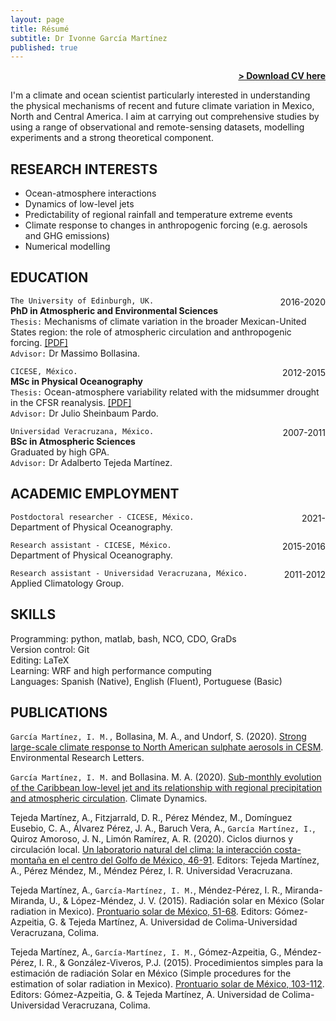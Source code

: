 ```yaml
---
layout: page
title: Résumé
subtitle: Dr Ivonne García Martínez 
published: true
---
```


<span style="float: right; "><a href="{{ '/assets/resume.pdf' | prepend: site.baseurl }}"><strong>> Download CV here</strong></a> </span>
<br>

I'm a climate and ocean scientist particularly interested in understanding the physical mechanisms of recent and future climate variation in Mexico, North and Central America. I aim at carrying out comprehensive studies by using a range of observational and remote-sensing datasets, modelling experiments and a strong theoretical component.

## RESEARCH INTERESTS
- Ocean-atmosphere interactions
- Dynamics of low-level jets 
- Predictability of regional rainfall and temperature extreme events
- Climate response to changes in anthropogenic forcing (e.g. aerosols and GHG emissions)
- Numerical modelling

## EDUCATION

```The University of Edinburgh, UK. ```<span style="float: right; ">2016-2020</span>  
**PhD in Atmospheric and Environmental Sciences**  
```Thesis:``` Mechanisms of climate variation in the broader Mexican-United States region: the role of atmospheric circulation and anthropogenic forcing. [[PDF]](https://drive.google.com/file/d/1f41GhibsxOe2MVPTxbx3On74qJwC4I0T/view?usp=sharing)
<br>```Advisor:``` Dr Massimo Bollasina. 
 
```CICESE, México.``` <span style="float: right; ">2012-2015</span>  
**MSc in Physical Oceanography**  
```Thesis:``` Ocean-atmosphere variability related with the midsummer drought in the CFSR reanalysis. [[PDF]](https://cicese.repositorioinstitucional.mx/jspui/handle/1007/1238)
<br>```Advisor:``` Dr Julio Sheinbaum Pardo.

```Universidad Veracruzana, México.``` <span style="float: right; ">2007-2011</span>  
**BSc in Atmospheric Sciences**  
Graduated by high GPA.
<br>```Advisor:``` Dr Adalberto Tejeda Martínez.

## ACADEMIC EMPLOYMENT

```Postdoctoral researcher - CICESE, México.``` <span style="float: right; ">2021-    </span>  <br>Department of Physical Oceanography.  


```Research assistant - CICESE, México.``` <span style="float: right; ">2015-2016</span>  
 Department of Physical Oceanography. 


```Research assistant - Universidad Veracruzana, México.``` <span style="float: right; ">2011-2012</span>  
 Applied Climatology Group.  


## SKILLS
Programming: python, matlab, bash, NCO, CDO, GraDs
<br>Version control: Git
<br>Editing: LaTeX
<br>Learning: WRF and high performance computing
<br>Languages:  Spanish (Native), English (Fluent), Portuguese (Basic)

## PUBLICATIONS

<!--García Martínez, I. M. and Bollasina, M. A. Anthropogenic influence on three types of heat
waves over Mexico and the US in the CESM Large Ensemble. In preparation. -->

```García Martínez, I. M.,``` Bollasina, M. A., and Undorf, S. (2020). [Strong large-scale climate
response to North American sulphate aerosols in CESM](https://iopscience.iop.org/article/10.1088/1748-9326/abbe45). Environmental Research Letters.

```García Martínez, I. M.``` and Bollasina. M. A. (2020). [Sub-monthly evolution of the Caribbean low-level jet and its relationship with regional precipitation and atmospheric circulation](https://link.springer.com/article/10.1007/s00382-020-05237-y). Climate Dynamics.

Tejeda Martínez, A., Fitzjarrald, D. R., Pérez Méndez, M., Domínguez Eusebio, C. A., Álvarez Pérez, J. A., Baruch Vera, A., ```García Martínez, I.```, Quiroz Amoroso, J. N., Limón Ramírez, A. R. (2020). Ciclos diurnos y circulación local. [Un laboratorio natural del clima: la interacción costa-montaña en el centro del Golfo de México, 46-91](http://libros.uv.mx/index.php/UV/catalog/book/QC021). Editors: Tejeda Martínez, A., Pérez Méndez, M., Méndez Pérez, I. R. Universidad Veracruzana.

Tejeda Martínez, A., ```García-Martínez, I. M.```, Méndez-Pérez, I. R., Miranda-Miranda, U., & López-Méndez, J. V. (2015). Radiación solar en México (Solar radiation in Mexico). [Prontuario solar de México, 51-68](http://ww.ucol.mx/content/publicacionesenlinea/adjuntos/Prontuario-solar-de-Mexico-(noviembre-de-2015)_6.pdf). Editors: Gómez-Azpeitia, G. & Tejeda Martínez, A. Universidad de Colima-Universidad Veracruzana, Colima.

Tejeda Martínez, A., ```García-Martínez, I. M.```, Gómez-Azpeitia, G., Méndez-Pérez, I. R., & González-Viveros, P.J. (2015). Procedimientos simples para la estimación de radiación Solar en México (Simple procedures for the estimation of solar radiation in Mexico). [Prontuario solar de México, 103-112](http://ww.ucol.mx/content/publicacionesenlinea/adjuntos/Prontuario-solar-de-Mexico-(noviembre-de-2015)_6.pdf). Editors: Gómez-Azpeitia, G. & Tejeda Martínez, A. Universidad de Colima-Universidad Veracruzana, Colima.



